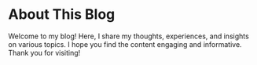 # About This Blog

Welcome to my blog! Here, I share my thoughts, experiences, and insights on various topics. I hope you find the content engaging and informative. Thank you for visiting!